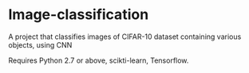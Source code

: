 # Image-classification
A project that classifies images of CIFAR-10 dataset containing various objects, using CNN

Requires
        Python 2.7 or above,
        scikti-learn,
        Tensorflow.
